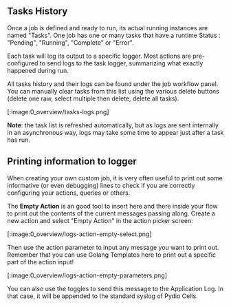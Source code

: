 ## Tasks History

Once a job is defined and ready to run, its actual running instances are named "Tasks". One job has one or many tasks that have a runtime Status : "Pending", "Running", "Complete" or "Error".

Each task will log its output to a specific logger. Most actions are pre-configured to send logs to the task logger, summarizing what exactly happened during run. 

All tasks history and their logs can be found under the job workflow panel. You can manually clear tasks from this list using the various delete buttons (delete one raw, select multiple then delete, delete all tasks). 

[:image:0_overview/tasks-logs.png]

**Note**: the task list is refreshed automatically, but as logs are sent internally in an asynchronous way, logs may take some time to appear just after a task has run.

## Printing information to logger

When creating your own custom job, it is very often useful to print out some informative (or even debugging) lines to check if you are correctly configuring your actions, queries or others. 

The **Empty Action** is an good tool to insert here and there inside your flow to print out the contents of the current messages passing along. Create a new action and select "Empty Action" in the action picker screen:

[:image:0_overview/logs-action-empty-select.png]

Then use the action parameter to input any message you want to print out. Remember that you can use Golang Templates here to print out a specific part of the action input!

[:image:0_overview/logs-action-empty-parameters.png]

You can also use the toggles to send this message to the Application Log. In that case, it will be appended to the standard syslog of Pydio Cells.
